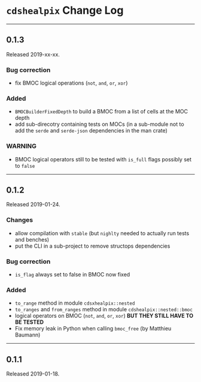 # `cdshealpix` Change Log



--------------------------------------------------------------------------------

## 0.1.3

Released 2019-xx-xx.

### Bug correction

* fix BMOC logical operations (`not`, `and`, `or`, `xor`)

### Added

* `BMOCBuilderFixedDepth` to build a BMOC from a list of cells at the MOC depth
* add sub-direcotry containing tests on MOCs (in a sub-module not to add the
  `serde` and `serde-json` dependencies in the man crate) 

### WARNING

* BMOC logical operators still to be tested with `is_full` flags possibly set to `false`

--------------------------------------------------------------------------------

## 0.1.2

Released 2019-01-24.

### Changes

* allow compilation with `stable` (but `nighlty` needed to actually run tests and benches)
* put the CLI in a sub-project to remove structops dependencies

### Bug correction

* `is_flag` always set to false in BMOC now fixed

### Added

* `to_range` method in module `cdsxhealpix::nested`
* `to_ranges` and `from_ranges` method in module `cdshealpix::nested::bmoc`
* logical operators on BMOC (`not`, `and`, `or`, `xor`)  **BUT THEY STILL HAVE TO BE TESTED**
* Fix memory leak in Python when calling `bmoc_free` (by Matthieu Baumann)

--------------------------------------------------------------------------------

## 0.1.1

Released 2019-01-18.



